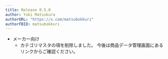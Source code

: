 ```yaml
---
title: Release 0.5.0
author: Yuki Matsukura
authorURL: "https://x.com/matsubokkuri"
authorFBID: matsubokkuri
---
```


- メーカー向け
  - カテゴリマスタの項を削除しました。 今後は商品データ管理画面にあるリンクからご確認ください。

